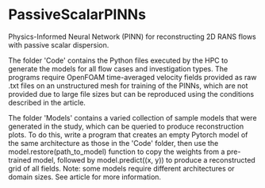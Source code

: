 # PassiveScalarPINNs
Physics-Informed Neural Network (PINN) for reconstructing 2D RANS flows with passive scalar dispersion.

The folder 'Code\' contains the Python files executed by the HPC to generate the models for all flow cases and investigation types. The programs require OpenFOAM time-averaged velocity fields provided as raw .txt files on an unstructured mesh for training of the PINNs, which are not provided due to large file sizes but can be reproduced using the conditions described in the article.

The folder 'Models\' contains a varied collection of sample models that were generated in the study, which can be queried to produce reconstruction plots. To do this, write a program that creates an empty Pytorch model of the same architecture as those in the 'Code\' folder, then use the model.restore(path_to_model) function to copy the weights from a pre-trained model, followed by model.predict((x, y)) to produce a reconstructed grid of all fields. Note: some models require different architectures or domain sizes. See article for more information.
